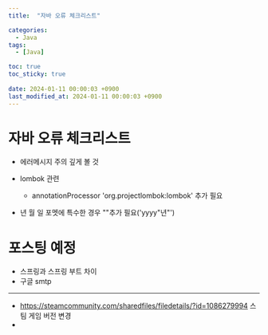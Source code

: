```yaml
---
title:  "자바 오류 체크리스트"

categories:
  - Java
tags:
  - [Java]

toc: true
toc_sticky: true
 
date: 2024-01-11 00:00:03 +0900
last_modified_at: 2024-01-11 00:00:03 +0900
---
```

# 자바 오류 체크리스트
- 에러메시지 주의 깊게 볼 것
- lombok 관련
	- annotationProcessor 'org.projectlombok:lombok' 추가 필요

- 년 월 일 포멧에 특수한 경우 ""추가 필요('yyyy"년"')

# 포스팅 예정
- 스프링과 스프링 부트 차이
- 구글 smtp
- - -
- https://steamcommunity.com/sharedfiles/filedetails/?id=1086279994 스팀 게임 버전 변경
-